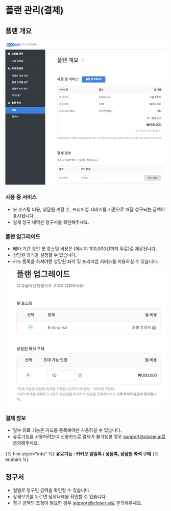 # 플랜 관리\(결제\)

## 플랜 개요 <a id="plan-overview"></a>

![](../../.gitbook/assets/image%20%2826%29.png)

### 사용 중 서비스 <a id="using-service"></a>

* 봇 호스팅 비용, 상담원 계정 수, 프리미엄 서비스를 기준으로 매달 청구되는 금액이 표시됩니다.
* 실제 청구 내역은 청구서를 확인해주세요.

### 플랜 업그레이드 <a id="upgrade-plan"></a>

* 베타 기간 동안 봇 호스팅 비용은 \[메시지 100,000건까지 무료\]로 제공됩니다.
* 상담원 좌석을 설정할 수 있습니다.
* 카드 등록을 하셔야면 상담원 좌석 및 프리미엄 서비스를 이용하실 수 있습니다.

![](../../.gitbook/assets/image%20%2852%29.png)

### 결제 정보 <a id="payment-info"></a>

* 일부 유료 기능은 카드를 등록해야만 사용하실 수 있습니다.
* 유료기능을 사용하려는데 신용카드로 결제가 불가능한 경우 support@closer.ai로 문의해주세요.

{% hint style="info" %}
**유료기능 : 카카오 알림톡 / 상담톡, 상담원 좌석 구매**
{% endhint %}

## 청구서 <a id="billing"></a>

* 월별로 청구된 금액을 확인할 수 있습니다.
* 상세보기를 누르면 상세내역을 확인할 수 있습니다.
* 청구 금액의 조정이 필요한 경우 support@closer.ai로 문의해주세요.


